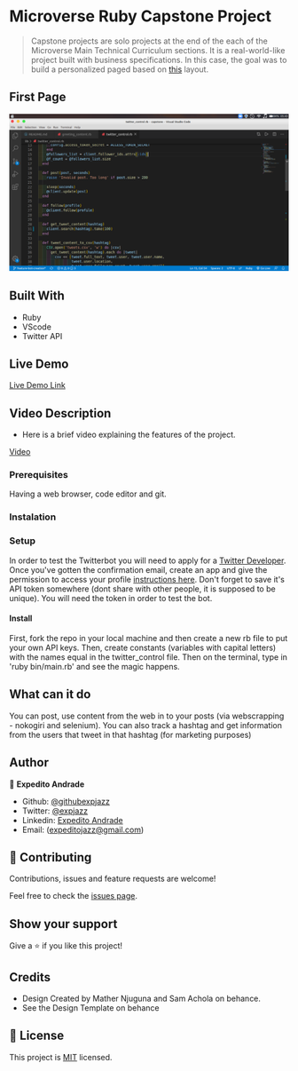 # Microverse Ruby Capstone Project

> Capstone projects are solo projects at the end of the each of the Microverse Main Technical Curriculum sections. It is a real-world-like project built with business specifications. In this case, the goal was to build a personalized paged based on [this](https://www.behance.net/gallery/25563385/PatashuleKE) layout.

## First Page

![screenshot](screenshot.png)

## Built With

- Ruby
- VScode
- Twitter API

## Live Demo

[Live Demo Link](https://rawcdn.githack.com/expjazz/capstone-project/54c1b46926b375925275a24f90f56943ab678f36/index.html)

## Video Description

- Here is a brief video explaining the features of the project.

[Video](https://www.loom.com/share/b7e76743e7e74e339bd414b1b2f12414)

### Prerequisites

Having a web browser, code editor and git.

### Instalation

### Setup

In order to test the Twitterbot you will need to apply for a [Twitter Developer](https://developer.twitter.com/en). Once you've gotten the confirmation email, create an app and give the permission to access your profile [instructions here](https://developer.twitter.com/en/apply-for-access). Don't forget to save it's API token somewhere (dont share with other people, it is supposed to be unique). You will need the token in order to test the bot.

#### Install

First, fork the repo in your local machine and then create a new rb file to put your own API keys. Then, create constants (variables with capital letters) with the names equal in the twitter_control file. Then on the terminal, type in 'ruby bin/main.rb' and see the magic happens.

## What can it do

You can post, use content from the web in to your posts (via webscrapping - nokogiri and selenium). You can also track a hashtag and get information from the users that tweet in that hashtag (for marketing purposes)

## Author

👤 **Expedito Andrade**

- Github: [@githubexpjazz](https://github.com/expjazz)
- Twitter: [@expjazz](https://twitter.com/expeditoandrade13)
- Linkedin: [Expedito Andrade](https://www.linkedin.com/in/expedito-andrade-3645151a4/)
- Email: (expeditojazz@gmail.com)

## 🤝 Contributing

Contributions, issues and feature requests are welcome!

Feel free to check the [issues page](issues/).

## Show your support

Give a ⭐️ if you like this project!

## Credits

- Design Created by Mather Njuguna and Sam Achola on behance.
- See the Design Template on behance

## 📝 License

This project is [MIT](./LICENSE) licensed.
